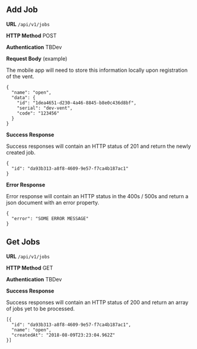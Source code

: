 ## Add Job

**URL** `/api/v1/jobs`

**HTTP Method** POST

**Authentication** TBDev

**Request Body** (example)

The mobile app will need to store this information locally upon registration of the vent.

```
{
  "name": "open",
  "data": {
    "id": "1dea4651-d230-4a46-8845-b8e0c436d8bf",
    "serial": "dev-vent",
    "code": "123456"
  }
}
```

**Success Response**

Success responses will contain an HTTP status of 201 and return the newly created job.

```
{
  "id": "da93b313-a8f8-4609-9e57-f7ca4b187ac1"
}
```

**Error Response**

Error response will contain an HTTP status in the 400s / 500s and return a json document with an error property.

```
{
  "error": "SOME ERROR MESSAGE"
}
```

## Get Jobs

**URL** `/api/v1/jobs`

**HTTP Method** GET

**Authentication** TBDev

**Success Response**

Success responses will contain an HTTP status of 200 and return an array of jobs yet to be processed.

```
[{
  "id": "da93b313-a8f8-4609-9e57-f7ca4b187ac1",
  "name": "open",
  "createdAt": "2018-08-09T23:23:04.962Z"
}]
```

